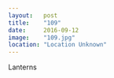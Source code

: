 ```yaml
---
layout:   post
title:    "109"
date:     2016-09-12
image:    "109.jpg"
location: "Location Unknown"
---
```


Lanterns
